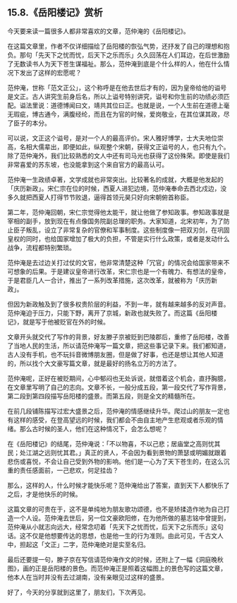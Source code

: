 ## 15.8.《岳阳楼记》赏析
今天要来读一篇很多人都非常喜欢的文章，范仲淹的《岳阳楼记》。


在这篇文章里，作者不仅详细描绘了岳阳楼的恢弘气势，还抒发了自己的理想和抱负。那句「先天下之忧而忧，后天下之乐而乐」久久回荡在人们耳边，在后世激励了无数读书人为天下苍生谋福祉。那么，范仲淹到底是个什么样的人，他在什么情况下发出了这样的宏愿呢？ 


范仲淹，世称「范文正公」，这个称呼是在他去世后才有的，因为皇帝给他的谥号是文正。古人讲究生前身后名，所以上谥号特别讲究，谥号和你生前的功绩必须匹配。谥法里说：道德博闻曰文，靖共其位曰正。也就是说，一个人生前在道德上毫无瑕疵，博古通今，满腹经纶，而且在为官的时候，爱岗敬业，在其位谋其政，尽了臣子的本分。


可以说，文正这个谥号，是对一个人的最高评价。宋人雅好博学，士大夫地位崇高，名相大儒辈出，即便如此，纵观整个宋朝，获得文正谥号的人，也只有九个。除了范仲淹外，我们比较熟悉的文人中还有司马光也获得了这份殊荣。即使是我们非常喜爱的苏东坡，也没能拿到这个来自官方的最高认可。 


范仲淹一生政绩卓著，文学成就也非常突出。比较著名的成就，大概是他发起的「庆历新政」。宋仁宗在位的时候，西夏人进犯边境，范仲淹奉命去西北戍边，没多久就把西夏人打得节节败退，逼得首领元昊只好向宋朝俯首称臣。


第二年，范仲淹回朝，宋仁宗觉得他太能干，就让他做了参知政事。参知政事就是宰相的副手，放到现在有点像国务院副总理的职务。大家知道，北宋初年，为了防止臣子叛乱，设立了非常复杂的官僚和军事制度。这些制度像一把双刃剑，在巩固皇权的同时，也给国家增加了极大的负担，不管是实行什么政策，或者是发动什么战争，流程都特别繁琐。


范仲淹是去过边关打过仗的文官，他非常清楚这种「冗官」的情况会给国家带来不可想象的后果。于是建议皇帝进行改革，宋仁宗也是一个有魄力、有想法的皇帝，于是君臣几人一合计，推出了一系列改革措施，这次改革，就被称为「庆历新政」。


但因为新政触及到了很多权贵阶层的利益，不到一年，就有越来越多的反对声音。范仲淹迫于压力，只能下野，离开了京城，新政也就失败了。而这篇《岳阳楼记》，就是写于他被贬官在外的时候。


文章开头就交代了写作的背景，好友滕子京被贬到巴陵郡后，重修了岳阳楼，改善了当地人民的生活，所以请范仲淹写一篇文章，把这些事记录下来。我们都知道，古人没有手机，也不玩抖音微博朋友圈，但是做了好事，也还是想让其他人知道的，所以找个大文豪写篇文章，就是最好的扬名立万的方法了。


范仲淹呢，正好在被贬期间，心中郁闷也无处诉说，就借着这个机会，直抒胸臆，在文章里写明了自己的志向。文章不长，一般分成五段，第一段交代了写作背景，第二段到第四段描写岳阳楼的盛景。而第五段，则是全文的精髓所在。


在前几段铺陈描写过宏大盛景之后，范仲淹的情感继续升华。爬过山的朋友一定也有这样的感受，在登高望远的时候，我们都会不由自主地产生悲观或者乐观的情绪。那么古时候的圣人，他们在这种情况下，会怎么想呢？


在《岳阳楼记》的结尾，范仲淹说：「不以物喜，不以己悲；居庙堂之高则忧其民；处江湖之远则忧其君。」真正的贤人，不会因为看到景物的萧瑟或明媚就跟着悲伤或喜悦，不会让自己受到外物的影响。他们是一心为了天下苍生的，在这么沉重的责任感面前，一己悲欢，何足挂齿？


那么，这样的人，什么时候才能快乐呢？范仲淹给出了答案，直到天下人都快乐了之后，才是他快乐的时候。


这篇文章的可贵在于，这不是单纯地为朋友歌功颂德，也不是矫揉造作地为自己打造一个人设。范仲淹去世后，另一位文豪欧阳修，在为他所做的墓志铭中曾提到，范仲淹从小就志向远大，经常念叨着「先天下之忧而忧，后天下之乐而乐」这句话。这不仅是他想要传达的思想，也是他一生的行为准则。由此可见，千古文人中，担起这「文正」二字，范仲淹绝对是实至名归。


最后还要提一句，滕子京在写信请范仲淹作文的时候，还附上了一幅《洞庭晚秋图》，画的正是岳阳楼的景色。而范仲淹正是照着这幅图上的景色写的这篇文章，他本人在当时并没有去过湖南，没有亲眼见过这样的盛景。


好了，今天的分享就到这里了，朋友们，下次再见。


